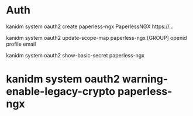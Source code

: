 
# Auth
kanidm system oauth2 create paperless-ngx PaperlessNGX https://…

kanidm system oauth2 update-scope-map paperless-ngx [GROUP] openid profile email

kanidm system oauth2 show-basic-secret paperless-ngx
# kanidm system oauth2 warning-enable-legacy-crypto paperless-ngx
